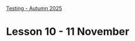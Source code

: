 [Testing - Autumn 2025](https://github.com/arturomorarioja-kea/SD_Testing_E25/blob/main/README.md)

# Lesson 10 - 11 November
